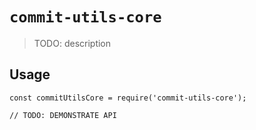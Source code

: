 # `commit-utils-core`

> TODO: description

## Usage

```
const commitUtilsCore = require('commit-utils-core');

// TODO: DEMONSTRATE API
```
